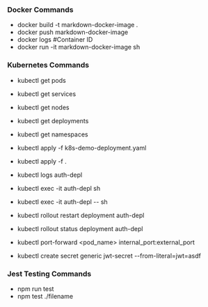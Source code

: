 ### Docker Commands

- docker build -t markdown-docker-image .
- docker push markdown-docker-image
- docker logs #Container ID
- docker run -it markdown-docker-image sh


### Kubernetes Commands

- kubectl get pods
- kubectl get services
- kubectl get nodes
- kubectl get deployments
- kubectl get namespaces

- kubectl apply -f k8s-demo-deployment.yaml
- kubectl apply -f .

- kubectl logs auth-depl

- kubectl exec -it auth-depl sh
- kubectl exec -it auth-depl -- sh

- kubectl rollout restart deployment auth-depl
- kubectl rollout status deployment auth-depl

- kubectl port-forward <pod_name> internal_port:external_port

- kubectl create secret generic jwt-secret --from-literal=jwt=asdf

### Jest Testing Commands

- npm run test
- npm test ./filename